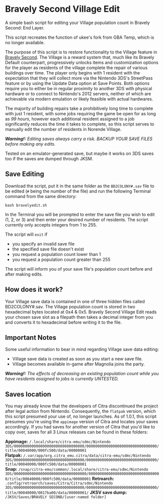 # Bravely Second Village Edit
A simple bash script for editing your Village population count in Bravely Second: End Layer.

This script recreates the function of ukee's fork from GBA Temp, which is no longer available.

The purpose of this script is to restore functionality to the Village feature in <a href="https://en.wikipedia.org/wiki/Bravely_Second">Bravely Second</a>. The Village is a reward system that, much like its Bravely Default counterpart, progressively unlocks items and customization options for the player as residents of the village complete the repair of various buildings over time.  The player only begins with 1 resident with the expectation that they will collect more via the Nintendo 3DS's StreetPass feature or by using the Update Data option at Save Points.  Both options require you to either be in regular proximity to another 3DS with physical hardware or to connect to Nintendo's 2012 servers, neither of which are achievable via modern emulation or likely feasible with actual hardwares.

The majority of building repairs take a prohibitively long time to complete with just 1 resident, with some jobs requiring the game be open for as long as *99 hours*, however each additional resident assigned to a job significantly reduces the time it takes to complete, so this script serves to manually edit the number of residents in Norende Village.

***Warning!:*** *Editing saves always carry a risk.  BACKUP YOUR SAVE FILES before making any edits.*

Tested on an emulator-generated save, but maybe it works on 3DS saves too if the saves are dumped through JKSM.

## Save Editing
Download the script, put it in the same folder as the `BD2COLONY#.sav` file to be edited (`#` being the number of the file) and run the following Terminal command from the same directory:
```
bash bravelyedit.sh
```
In the Terminal you will be prompted to enter the save file you wish to edit (1, 2, or 3) and then enter your desired number of residents.  The script currently only accepts integers from 1 to 255.

The script will `exit` if
- you specify an invalid save file
- the specified save file doesn't exist
- you request a population count lower than 1
- you request a population count greater than 255

The script will inform you of your save file's population count before and after making edits.

## How does it work?
Your Village save data is contained in one of three hidden files called BD2COLONY#.sav.  The Village population count is stored in two hexadecimal bytes located at 0x4 & 0x5.  Bravely Second Village Edit reads your chosen save slot as a filepath then takes a decimal integer from you and converts it to hexadecimal before writing it to the file.

## Important Notes
Some useful information to bear in mind regarding Village save data editing:
- Village save data is created as soon as you start a new save file.
- Village becomes available in-game after Magnolia joins the party.

***Warning!:*** *The effects of decreasing an existing population count while you have residents assigned to jobs is currently UNTESTED.*

## Saves location
You may already know that the developers of Citra discontinued the project after legal action from Nintendo.  Consequently, the `flatpak` version, which this script presumed your use of, no longer launches.  As of 1.0.1, this script presumes you're using the `appimage` version of Citra and locates your saves accordingly.  If you had saves for another version of Citra that you'd like to copy over, saves for all 3 Linux releases can be found in these folders:

**Appimage:** `/.local/share/citra-emu/sdmc/Nintendo 3DS/00000000000000000000000000000000/00000000000000000000000000000000/title/00040000/000fc500/data/00000001`\
**Flatpak:** `/.var/app/org.citra_emu.citra/data/citra-emu/sdmc/Nintendo 3DS/00000000000000000000000000000000/00000000000000000000000000000000/title/00040000/000fc500/data/00000001`\
**Snap:** `/snap/citra-emu/common/.local/share/citra-emu/sdmc/Nintendo 3DS/000000000000000000000000000000000/000000000000000000000000000000000/title/00040000/000fc500/data/00000001`
**Retroarch:** `.config/retroarch/saves/Citra/Citra/sdmc/Nintendo 3DS/00000000000000000000000000000000/00000000000000000000000000000000/title/00040000/0017ba00/data/00000001/`
**JKSV save dump:** `/JKSV/Saves/BRAVELY SECOND/[user-named folder]`
